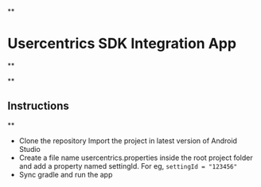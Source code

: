 **

# Usercentrics SDK Integration App

**

**

## Instructions
** 

 - Clone the repository  Import the project in latest version of Android Studio
 - Create a file name usercentrics.properties inside the root project folder and add a property named settingId. For eg,  `settingId = "123456"`   
 - Sync gradle  and run the app

